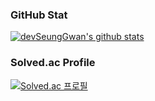 ### GitHub Stat 

[![devSeungGwan's github stats](https://github-readme-stats.vercel.app/api?username=devSeungGwan)](https://github.com/anuraghazra/github-readme-stats)

### Solved.ac Profile

[![Solved.ac 프로필](http://mazassumnida.wtf/api/generate_badge?boj=gtr7852)](https://solved.ac/gtr7852)
